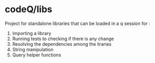 # codeQ/libs

Project for standalone libraries that can be loaded in a q session for :

1. Importing a library
2. Running tests to checking if there is any change 
3. Resolving the dependencies among the liraries
4. String manipulation 
5. Query helper functions

